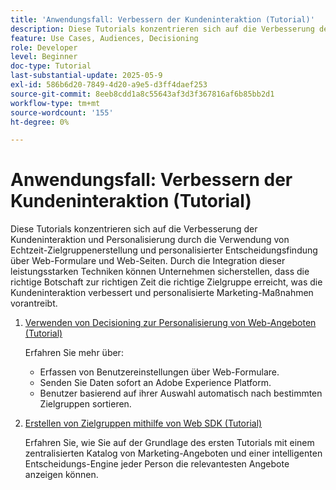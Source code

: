```yaml
---
title: 'Anwendungsfall: Verbessern der Kundeninteraktion (Tutorial)'
description: Diese Tutorials konzentrieren sich auf die Verbesserung der Kundeninteraktion und Personalisierung durch die Verwendung von Echtzeit-Zielgruppenerstellung und personalisierter Entscheidungsfindung über Web-Formulare und Web-Seiten.
feature: Use Cases, Audiences, Decisioning
role: Developer
level: Beginner
doc-type: Tutorial
last-substantial-update: 2025-05-9
exl-id: 586b6d20-7849-4d20-a9e5-d3ff4daef253
source-git-commit: 8eeb8cdd1a8c55643af3d3f367816af6b85bb2d1
workflow-type: tm+mt
source-wordcount: '155'
ht-degree: 0%

---
```


# Anwendungsfall: Verbessern der Kundeninteraktion (Tutorial)

Diese Tutorials konzentrieren sich auf die Verbesserung der Kundeninteraktion und Personalisierung durch die Verwendung von Echtzeit-Zielgruppenerstellung und personalisierter Entscheidungsfindung über Web-Formulare und Web-Seiten. Durch die Integration dieser leistungsstarken Techniken können Unternehmen sicherstellen, dass die richtige Botschaft zur richtigen Zeit die richtige Zielgruppe erreicht, was die Kundeninteraktion verbessert und personalisierte Marketing-Maßnahmen vorantreibt.

1. [Verwenden von Decisioning zur Personalisierung von Web-Angeboten (Tutorial)](https://experienceleague.adobe.com/en/docs/journey-optimizer-learn/use-decisioning-to-personalize-web-offers/introduction)

   Erfahren Sie mehr über:

   * Erfassen von Benutzereinstellungen über Web-Formulare.
   * Senden Sie Daten sofort an Adobe Experience Platform.
   * Benutzer basierend auf ihrer Auswahl automatisch nach bestimmten Zielgruppen sortieren.


2. [Erstellen von Zielgruppen mithilfe von Web SDK (Tutorial)](https://experienceleague.adobe.com/en/docs/journey-optimizer-learn/create-audiences-using-web-sdk/introduction)

   Erfahren Sie, wie Sie auf der Grundlage des ersten Tutorials mit einem zentralisierten Katalog von Marketing-Angeboten und einer intelligenten Entscheidungs-Engine jeder Person die relevantesten Angebote anzeigen können.

